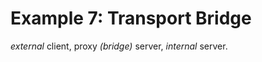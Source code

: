 # Example 7: Transport Bridge

*external* client, proxy *(bridge)* server, *internal* server.












